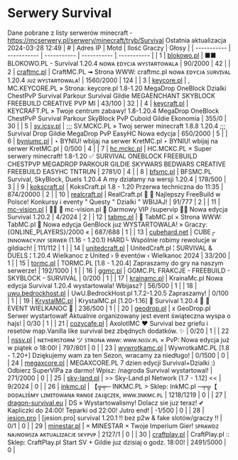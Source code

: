 
# Serwery Survival
Dane pobrane z listy serwerów minecraft - https://mcserwery.pl/serwery/minecraft/tryb/Survival
Ostatnia aktualizacja 2024-03-28 12:49
| # | Adres IP | Motd | Ilość Graczy | Głosy |
| ----------- | ----------- | ----------- | ----------- | ----------- |
| 1 | 	[blokowo.pl](https://mcserwery.pl/serwery/minecraft/98/) | ■■ BLOKOWO.PL - Survival 1.20.4 ɴᴏᴡᴀ ᴇᴅʏᴄᴊᴀ ᴡʏꜱᴛᴀʀᴛᴏᴡᴀʟᴀ | 90/2000 | 42 |
| 2 | 	[craftmc.pl](https://mcserwery.pl/serwery/minecraft/87/) | CraftMC.PL ➟ Strona WWW: craftmc.pl ɴᴏᴡᴀ ᴇᴅʏᴄᴊᴀ ꜱᴜʀᴠɪᴠᴀʟ 1.20.4 ᴊᴜᴢ ᴡʏꜱᴛᴀʀᴛᴏᴡᴀʟᴀ! | 1560/2000 | 124 |
| 3 | 	[keycore.pl](https://mcserwery.pl/serwery/minecraft/252/) | , MC.KEYCORE.PL » Strona: keycore.pl 1.8-1.20 MegaDrop OneBlock Dzialki ChestPvP Survival Parkour Survival Gildie MEGAENCHANT SKYBLOCK FREEBUILD CREATIVE PVP MI | 43/100 | 32 |
| 4 | 	[keycraft.pl](https://mcserwery.pl/serwery/minecraft/255/) | KEYCRAFT.PL » Twoje centrum zabawy! 1.8-1.20.4  MegaDrop  OneBlock  ChestPvP  Survival  Parkour  SkyBlock PvP  Cuboid  Gildie  Ekonomia | 355/0 | 30 |
| 5 | 	[sv.icsv.pl](https://mcserwery.pl/serwery/minecraft/261/) | ;;; SV.MCKC.PL » Twoj serwer minecraft 1.8.8 1.20.4 ;;;  Survival  Drop  Gildie  MegaDrop  PvP  EasyHC  Nowa edycja | 650/2000 | 5 |
| 6 | 	[byniumc.pl](https://mcserwery.pl/serwery/minecraft/157/) | ⋆ BYNIU! wbijaj na serwer KretMC.pl ⋆ BYNIU! wbijaj na serwer KretMC.pl | 0/500 | 4 |
| 7 | 	[hc.mckc.pl](https://mcserwery.pl/serwery/minecraft/264/) |  HC.MCKC.PL × Super serwery minecraft! 1.8-1.20 ✅  SURVIVAL ONEBLOCK FREEBUILD CHESTPVP MEGADROP PARKOUR GILDIE SKYWARS BEDWARS CREATIVE FREEBUILD EASYHC TNTRUN | 2781/0 | 4 |
| 8 | 	[bfsmc.pl](https://mcserwery.pl/serwery/minecraft/2/) | BFSMC.PL  Survival, SkyBlock, Duels  1.20.4 A my działamy na wersji 1.20.4 | 178/500 | 3 |
| 9 | 	[kokscraft.pl](https://mcserwery.pl/serwery/minecraft/1/) | KoksCraft.pl 1.8 - 1.20 Przerwa techniczna do 11:35 | 874/20000 | 2 |
| 10 | 	[realcraft.pl](https://mcserwery.pl/serwery/minecraft/63/) | RealCraft.pl   Najlepszy FreeBuild w Polsce! Konkursy i eventy " Questy " Dzialki " WBIJAJ! | 91/777 | 2 |
| 11 | 	[mc-vision.pl](https://mcserwery.pl/serwery/minecraft/211/) |   mc-vision.pl  Darmowy VIP /supervip   Nowa edycja Survival 1.20.2  | 4/2024 | 2 |
| 12 | 	[tabmc.pl](https://mcserwery.pl/serwery/minecraft/3/) | ◈ TabMC.pl × Strona WWW: TabMC.pl  ◈ Nowa edycja GenBlock juz WYSTARTOWALA! » Graczy: {ONLINE_PLAYERS}/2000 « | 687/688 | 1 |
| 13 | 	[cubehard.net](https://mcserwery.pl/serwery/minecraft/10/) | CUBE┌ ɪɴɴᴏᴡᴀᴄʏᴊɴʏ ꜱᴇʀᴡᴇʀ (1.16 - 1.20.1) HARD└ Wspólnie robimy rewolucje w gildiach! | 111/112 | 1 |
| 14 | 	[unitedcraft.pl](https://mcserwery.pl/serwery/minecraft/11/) | UnitedCraft.pl ¦ SURVIVAL & DUELS ¦ 1.20.4 Wielkanoc z United › 9 eventów ‹ Wielkanoc 2024 | 33/200 | 1 |
| 15 | 	[tormc.pl](https://mcserwery.pl/serwery/minecraft/35/) | TORMC.PL [1.8 - 1.20.4] Zapraszamy do gry na naszym serwerze! | 192/1000 | 1 |
| 16 | 	[ggmc.pl](https://mcserwery.pl/serwery/minecraft/38/) | GGMC.PL  FRAKCJE - FREEBUILD - SKYBLOCK - SURVIVAL | 0/200 | 1 |
| 17 | 	[krainamc.pl](https://mcserwery.pl/serwery/minecraft/39/) | KrainaMc.pl Nowa edycja Survival 1.20.4 wystartowala! Wbijasz? | 56/500 | 1 |
| 18 | 	[uwu.bedrockhost.pl](https://mcserwery.pl/serwery/minecraft/101/) | UwU.BedrockHost.pl  1.7.2-1.20.5 Zapraszamy! | 0/100 | 1 |
| 19 | 	[KrystalMC.pl](https://mcserwery.pl/serwery/minecraft/202/) | KrystalMC.pl [1.20-1.16]  ⛏ Survival 1.20.4 ⛏  ✿ EVENT WIELKANOC ✿ | 236/500 | 1 |
| 20 | 	[geodrop.pl](https://mcserwery.pl/serwery/minecraft/217/) | x GeoDrop.pl Serwer wystartował! Aktualnie organizowany jest event świąteczna wyspa o hajs! | 0/30 | 1 |
| 21 | 	[cozycafe.pl](https://mcserwery.pl/serwery/minecraft/250/) | AxolotlMC ❤ Survival bez griefu i resetów map.Vanilla like survival bez zbędnych dodatków. ✨ | 0/20 | 1 |
| 22 | 	[nssv.pl](https://mcserwery.pl/serwery/minecraft/4/) | ɴᴇᴛʜᴇʀꜱᴛᴏʀᴍ ツ ꜱᴛʀᴏɴᴀ ᴡᴡᴡ: ᴡᴡᴡ.ɴꜱꜱᴠ.ᴘʟ × PvP: Nowa edycja już w piątek o 18:00! | 797/801 | 0 |
| 23 | 	[wywrotkamc.pl](https://mcserwery.pl/serwery/minecraft/6/) | WywrotkaMC.PL [1.8 - 1.20+] Dziękujemy wam za ten Sezon, wracamy za niedługo! | 0/1500 | 0 |
| 24 | 	[megaxcore.pl](https://mcserwery.pl/serwery/minecraft/7/) | MEGAXCORE.PL 7 dzien edycji Survival+Dzialki :) Odbierz SuperVIPa za darmo! Wpisz: /nagroda  Survival wystartowal! | 271/2000 | 0 |
| 25 | 	[sky-land.pl](https://mcserwery.pl/serwery/minecraft/8/) | >> Sky-Land.pl Network [1.7 - 1.12] << | 9/2024 | 0 |
| 26 | 	[inkmc.pl](https://mcserwery.pl/serwery/minecraft/15/) | 【╦╤─ INKMC.PL > Sklep: InkMC.pl  ─╤╦【 ᴅᴏᴅᴀʟɪśᴍʏ ʟɪᴍɪᴛᴏᴡᴀɴᴀ ʀᴀɴɢᴇ ᴢᴀᴊąᴄᴢᴇᴋ, ᴡᴡᴡ.ɪɴᴋᴍᴄ.ᴘʟ | 1218/1219 | 0 |
| 27 | 	[dragon-survival.eu](https://mcserwery.pl/serwery/minecraft/19/) |  DS » Wystartowalismy! Dolacz sie juz teraz! ✔ Kapliczki do 24:00! Teparki od 22:00! Jutro end! | -1/500 | 0 |
| 28 | 	[jesion.pro](https://mcserwery.pl/serwery/minecraft/20/) | [jesion.pro] survival 1.20.1 !! bez p2w & fake slotów/graczy !! | 0/1 | 0 |
| 29 | 	[minestar.pl](https://mcserwery.pl/serwery/minecraft/23/) | × MINESTAR × Twoje Imperium Gier! ꜱᴘʀᴀᴡᴅᴢ ɴᴀᴊɴᴏᴡꜱᴢᴀ ᴀᴋᴛᴜᴀʟɪᴢᴀᴄᴊᴇ ꜱᴋʏᴘᴠᴘ | 2127/1 | 0 |
| 30 | 	[craftplay.pl](https://mcserwery.pl/serwery/minecraft/25/) | CraftPlay.pl :: Sklep: CraftPlay.pl Start SV + Gildie juz dzisiaj o godz. 18:00! | 2491/5000 | 0 |
